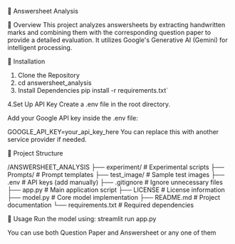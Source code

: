 📝 Answersheet Analysis

📌 Overview
This project analyzes answersheets by extracting handwritten marks and combining them with the corresponding question paper to provide a detailed evaluation. It utilizes Google's Generative AI (Gemini) for intelligent processing.

🚀 Installation
1. Clone the Repository
2. cd answersheet_analysis
3. Install Dependencies
    pip install -r requirements.txt`

4.Set Up API Key
Create a .env file in the root directory.

Add your Google API key inside the .env file:

GOOGLE_API_KEY=your_api_key_here
You can replace this with another service provider if needed.

🐂 Project Structure

/ANSWERSHEET_ANALYSIS
  ├── experiment/           # Experimental scripts
  ├── Prompts/              # Prompt templates
  ├── test_image/           # Sample test images
  ├── .env                  # API keys (add manually)
  ├── .gitignore            # Ignore unnecessary files
  ├── app.py                # Main application script
  ├── LICENSE               # License information
  ├── model.py              # Core model implementation
  ├── README.md             # Project documentation
  └── requirements.txt      # Required dependencies


🐜 Usage
Run the model using:
streamlit run app.py

You can use both Question Paper and Answersheet or any one of them

